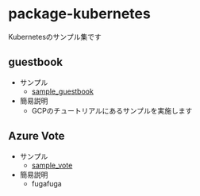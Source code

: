# package-kubernetes

Kubernetesのサンプル集です

## guestbook

+ サンプル
    + [sample_guestbook](https://github.com/iganari/package-kubernetes/tree/master/sample_guestbook)
+ 簡易説明
  + GCPのチュートリアルにあるサンプルを実施します
 
## Azure Vote

+ サンプル
    + [sample_vote](https://github.com/iganari/package-kubernetes/tree/master/sample_vote)
+ 簡易説明
    + fugafuga
